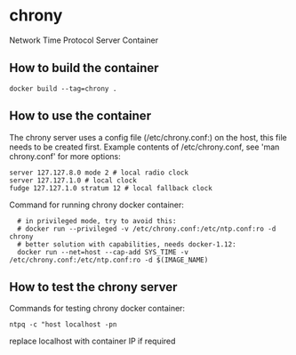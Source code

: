 # chrony
Network Time Protocol Server Container


## How to build the container

```docker build --tag=chrony .```

## How to use the container

The chrony server uses a config file (/etc/chrony.conf:) on the host, this file needs to be created first.
Example contents of /etc/chrony.conf, see 'man chrony.conf' for more options:
```
server 127.127.8.0 mode 2 # local radio clock
server 127.127.1.0 # local clock
fudge 127.127.1.0 stratum 12 # local fallback clock
```



Command for running chrony docker container:
```
  # in privileged mode, try to avoid this:
  # docker run --privileged -v /etc/chrony.conf:/etc/ntp.conf:ro -d chrony
  # better solution with capabilities, needs docker-1.12:
  docker run --net=host --cap-add SYS_TIME -v /etc/chrony.conf:/etc/ntp.conf:ro -d $(IMAGE_NAME)

```

## How to test the chrony server


Commands for testing chrony docker container:

```ntpq -c "host localhost -pn```

replace localhost with container IP if required


